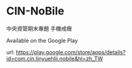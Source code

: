 # CIN-NoBile
中央資管期末專題 手機戒癮

Available on the Google Play

url: https://play.google.com/store/apps/details?id=com.cin.linyuehlii.nobile&hl=zh_TW
